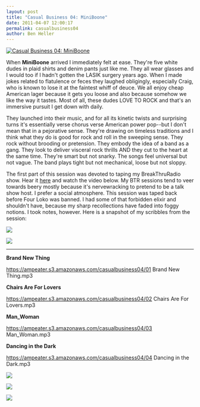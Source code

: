 ```yaml
---
layout: post
title: "Casual Business 04: MiniBoone"
date: 2011-04-07 12:00:17
permalink: casualbusiness04
author: Ben Heller
---
```

[![Casual Business 04: MiniBoone](https://ampeater.s3.amazonaws.com/casualbusiness04/MiniBoone.jpg)](https://ampeater.s3.amazonaws.com/casualbusiness04/MiniBoone.jpg)

When **MiniBoone** arrived I immediately felt at ease. They're five white dudes in plaid shirts and denim pants just like me. They all wear glasses and I would too if I hadn't gotten the LASIK surgery years ago. When I made jokes related to flatulence or feces they laughed obligingly, especially Craig, who is known to lose it at the faintest whiff of deuce. We all enjoy cheap American lager because it gets you loose and also because somehow we like the way it tastes. Most of all, these dudes LOVE TO ROCK and that's an immersive pursuit I get down with daily.

<!-- more -->

They launched into their music, and for all its kinetic twists and surprising turns it's essentially verse chorus verse American power pop--but I don't mean that in a pejorative sense. They're drawing on timeless traditions and I think what they do is good for rock and roll in the sweeping sense. They rock without brooding or pretension. They embody the idea of a band as a gang. They look to deliver visceral rock thrills AND they cut to the heart at the same time. They're smart but not snarky. The songs feel universal but not vague. The band plays tight but not mechanical, loose but not sloppy.

The first part of this session was devoted to taping my BreakThruRadio show. Hear it [here](http://www.breakthruradio.com/#/post/?dj=seriousmusic&post=99&blog=94&autoplay=1) and watch the video below. My BTR sessions tend to veer towards beery mostly because it's nervewracking to pretend to be a talk show host. I prefer a social atmosphere. This session was taped back before Four Loko was banned. I had some of that forbidden elixir and shouldn't have, because my sharp recollections have faded into foggy notions. I took notes, however. Here is a snapshot of my scribbles from the session:

[![](https://ampeater.s3.amazonaws.com/casualbusiness04/session-1.jpg)](https://ampeater.s3.amazonaws.com/casualbusiness04/session-1.jpg)

[![](https://ampeater.s3.amazonaws.com/casualbusiness04/session-2.jpg)](https://ampeater.s3.amazonaws.com/casualbusiness04/session-2.jpg)

---

**Brand New Thing**

https://ampeater.s3.amazonaws.com/casualbusiness04/01 Brand New Thing.mp3

**Chairs Are For Lovers**

https://ampeater.s3.amazonaws.com/casualbusiness04/02 Chairs Are For Lovers.mp3

**Man_Woman**

https://ampeater.s3.amazonaws.com/casualbusiness04/03 Man_Woman.mp3

**Dancing in the Dark**

https://ampeater.s3.amazonaws.com/casualbusiness04/04 Dancing in the Dark.mp3

[![](https://ampeater.s3.amazonaws.com/casualbusiness04/photo-1.png)](https://ampeater.s3.amazonaws.com/casualbusiness04/photo-1.png)

[![](https://ampeater.s3.amazonaws.com/casualbusiness04/photo-2.png)](https://ampeater.s3.amazonaws.com/casualbusiness04/photo-2.png)

[![](https://ampeater.s3.amazonaws.com/casualbusiness04/photo-3.png)](https://ampeater.s3.amazonaws.com/casualbusiness04/photo-3.png)